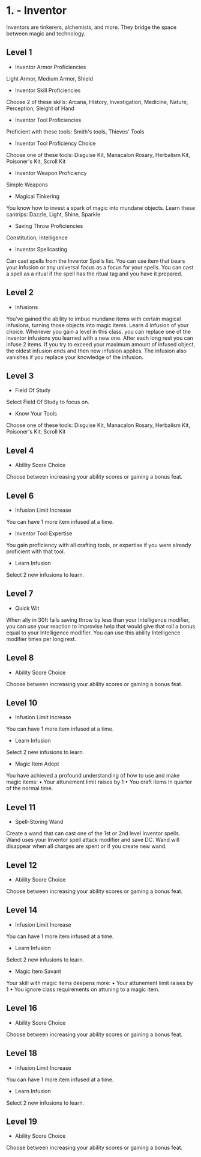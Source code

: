 # 1. - Inventor

Inventors are tinkerers, alchemists, and more. They bridge the space between magic and technology.


## Level 1

* Inventor Armor Proficiencies

Light Armor, Medium Armor, Shield

* Inventor Skill Proficiencies

Choose 2 of these skills: Arcana, History, Investigation, Medicine, Nature, Perception, Sleight of Hand

* Inventor Tool Proficiencies

Proficient with these tools: Smith's tools, Thieves' Tools

* Inventor Tool Proficiency Choice

Choose one of these tools: Disguise Kit, Manacalon Rosary, Herbalism Kit, Poisoner's Kit, Scroll Kit

* Inventor Weapon Proficiency

Simple Weapons

* Magical Tinkering

You know how to invest a spark of magic into mundane objects. Learn these cantrips: Dazzle, Light, Shine, Sparkle

* Saving Throw Proficiencies

Constitution, Intelligence

* Inventor Spellcasting

Can cast spells from the Inventor Spells list. You can use item that bears your infusion or any universal focus as a focus for your spells. You can cast a spell as a ritual if the spell has the ritual tag and you have it prepared.


## Level 2

* Infusions

You've gained the ability to imbue mundane items with certain magical infusions, turning those objects into magic items. Learn 4 infusion of your choice. Whenever you gain a level in this class, you can replace one of the inventor infusions you learned with a new one.
After each long rest you can infuse 2 items. If you try to exceed your maximum amount of infused object, the oldest infusion ends and then new infusion applies. The infusion also vanishes if you replace your knowledge of the infusion.


## Level 3

* Field Of Study

Select Field Of Study to focus on.

* Know Your Tools

Choose one of these tools: Disguise Kit, Manacalon Rosary, Herbalism Kit, Poisoner's Kit, Scroll Kit


## Level 4

* Ability Score Choice

Choose between increasing your ability scores or gaining a bonus feat.


## Level 6

* Infusion Limit Increase

You can have 1 more item infused at a time.

* Inventor Tool Expertise

You gain proficiency with all crafting tools, or expertise if you were already proficient with that tool.

* Learn Infusion

Select 2 new infusions to learn.


## Level 7

* Quick Wit

When ally in 30ft fails saving throw by less than your Intelligence modifier, you can use your reaction to improvise help that would give that roll a bonus equal to your Intelligence modifier. You can use this ability Intelligence modifier times per long rest.


## Level 8

* Ability Score Choice

Choose between increasing your ability scores or gaining a bonus feat.


## Level 10

* Infusion Limit Increase

You can have 1 more item infused at a time.

* Learn Infusion

Select 2 new infusions to learn.

* Magic Item Adept

You have achieved a profound understanding of how to use and make magic items:
• Your attunement limit raises by 1
• You craft items in quarter of the normal time.


## Level 11

* Spell-Storing Wand

Create a wand that can cast one of the 1st or 2nd level Inventor spells. Wand uses your Inventor spell attack modifier and save DC. Wand will disappear when all charges are spent or if you create new wand.


## Level 12

* Ability Score Choice

Choose between increasing your ability scores or gaining a bonus feat.


## Level 14

* Infusion Limit Increase

You can have 1 more item infused at a time.

* Learn Infusion

Select 2 new infusions to learn.

* Magic Item Savant

Your skill with magic items deepens more:
• Your attunement limit raises by 1
• You ignore class requirements on attuning to a magic item.


## Level 16

* Ability Score Choice

Choose between increasing your ability scores or gaining a bonus feat.


## Level 18

* Infusion Limit Increase

You can have 1 more item infused at a time.

* Learn Infusion

Select 2 new infusions to learn.


## Level 19

* Ability Score Choice

Choose between increasing your ability scores or gaining a bonus feat.





